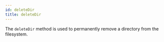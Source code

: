 ```yaml
---
id: deleteDir
title: deleteDir
---
```


The `deleteDir` method is used to permanently remove a directory from the filesystem.